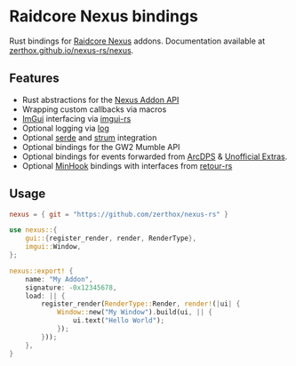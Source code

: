 # Raidcore Nexus bindings
Rust bindings for [Raidcore Nexus](https://raidcore.gg/Nexus) addons.
Documentation available at [zerthox.github.io/nexus-rs/nexus](https://zerthox.github.io/nexus-rs/nexus).

## Features
- Rust abstractions for the [Nexus Addon API](https://github.com/RaidcoreGG/RCGG-lib-nexus-api)
- Wrapping custom callbacks via macros 
- [ImGui](https://github.com/ocornut/imgui) interfacing via [imgui-rs](https://github.com/imgui-rs/imgui-rs)
- Optional logging via [log](https://github.com/rust-lang/log)
- Optional [serde](https://serde.rs) and [strum](https://github.com/Peternator7/strum) integration
- Optional bindings for the GW2 Mumble API
- Optional bindings for events forwarded from [ArcDPS](https://deltaconnected.com/arcdps/) & [Unofficial Extras](https://github.com/Krappa322/arcdps_unofficial_extras_releases).
- Optional [MinHook](https://github.com/TsudaKageyu/minhook) bindings with interfaces from [retour-rs](https://github.com/Hpmason/retour-rs)

## Usage
```toml
nexus = { git = "https://github.com/zerthox/nexus-rs" }
```

```rs
use nexus::{
    gui::{register_render, render, RenderType},
    imgui::Window,
};

nexus::export! {
    name: "My Addon",
    signature: -0x12345678,
    load: || {
        register_render(RenderType::Render, render!(|ui| {
            Window::new("My Window").build(ui, || {
                ui.text("Hello World");
            });
        }));
    },
}
```
